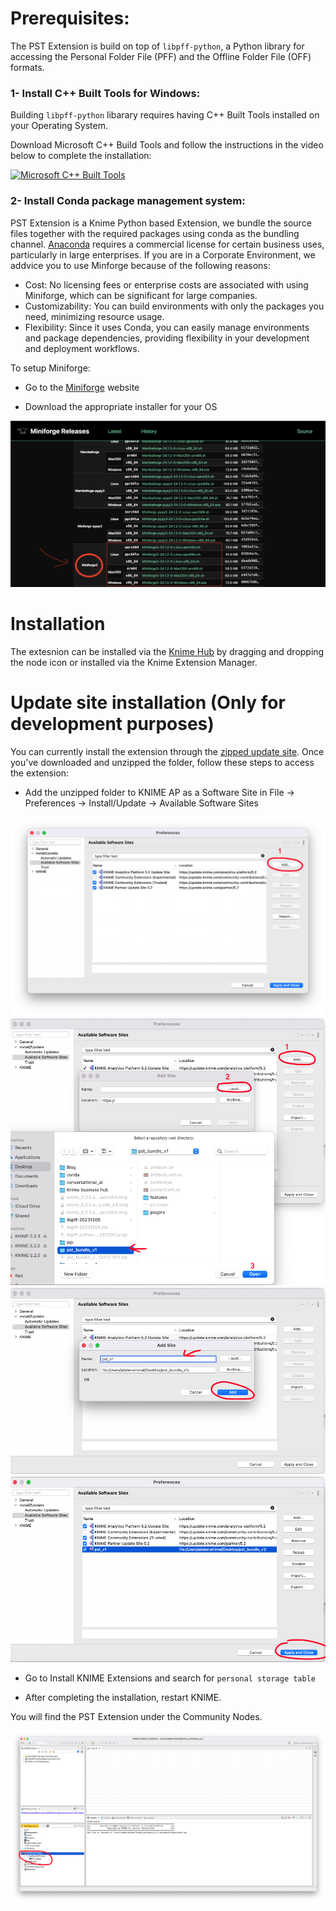 
# Prerequisites:

The PST Extension is build on top of `libpff-python`, a Python library for accessing the Personal Folder File (PFF) and the Offline Folder File (OFF) formats.


### 1- Install C++ Built Tools for Windows:

Building `libpff-python` libarary requires having C++ Built Tools installed on your Operating System.

Download Microsoft C++ Build Tools and follow the instructions in the video below to complete the installation:

[![Microsoft C++ Built Tools](https://img.youtube.com/vi/_keTL9ymGjw/0.jpg)](https://www.youtube.com/watch?v=_keTL9ymGjw)

### 2- Install Conda package management system:

PST Extension is a Knime Python based Extension, we bundle the source files together with the required packages using conda as the bundling channel. 
[Anaconda](https://docs.anaconda.com/free/miniconda/) requires a commercial license for certain business uses, particularly in large enterprises. If you are in a Corporate Environment, we addvice you to use Minforge because of the following reasons:

- Cost: No licensing fees or enterprise costs are associated with using Miniforge, which can be significant for large companies.
- Customizability: You can build environments with only the packages you need, minimizing resource usage.
- Flexibility: Since it uses Conda, you can easily manage environments and package dependencies, providing flexibility in your development and deployment workflows.

To setup Miniforge:

- Go to the [Miniforge](https://conda-forge.org/miniforge/) website

- Download the appropriate installer for your OS

![](./imgs/miniforge.png)

# Installation

The extesnion can be installed via the [Knime Hub](https://hub.knime.com/redfield/extensions/ai.redfield.features.pst/latest) by dragging and dropping the node icon or installed via the Knime Extension Manager.

# Update site installation (Only for development purposes)

You can currently install the extension through the [zipped update site](https://drive.google.com/drive/folders/1xDHDRN0CnylSSf24QgzIbFbWg3NZnl0K?usp=sharing). Once you've downloaded and unzipped the folder, follow these steps to access the extension:

- Add the unzipped folder to KNIME AP as a Software Site in File → Preferences → Install/Update → Available Software Sites

![](./imgs/1.png)
![](./imgs/2.png)
![](./imgs/3.png)
![](./imgs/4.png)

- Go to Install KNIME Extensions and search for `personal storage table `

- After completing the installation, restart KNIME.

You will find the PST Extension under the Community Nodes.

![](./imgs/5.png)

